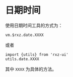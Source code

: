 # 日期时间

使用日期时间工具的方式为：

```
vm.$rxz.date.XXXX
```

或者

```
import {utils} from 'rxz-ui'
utils.date.XXXX
```

其中 `XXXX` 为具体的方法。